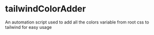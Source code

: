 # tailwindColorAdder
An automation script used to add all the colors variable from root css to tailwind for easy usage
